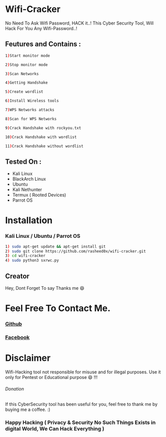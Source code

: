 # Wifi-Cracker


No Need To Ask Wifi Password, HACK it..! This Cyber Security Tool, Will Hack For You Any Wifi-Password..!



## Feutures and Contains :


```bash 
1)Start monitor mode

2)Stop monitor mode

3)Scan Networks   

4)Getting Handshake

5)Create wordlist

6)Install Wireless tools                  

7)WPS Networks attacks 

8)Scan for WPS Networks

9)Crack Handshake with rockyou.txt

10)Crack Handshake with wordlist

11)Crack Handshake without wordlist
```

## Tested On :

* Kali Linux
* BlackArch Linux
* Ubuntu
* Kali Nethunter
* Termux ( Rooted Devices)
* Parrot OS


# Installation


### Kali Linux / Ubuntu / Parrot OS

```bash
1) sudo apt-get update && apt-get install git
2) sudo git clone https://github.com/rasheed0x/wifi-cracker.git
3) cd wifi-cracker
4) sudo python3 sxrwc.py
```

## Creator
Hey, Dont Forget To say Thanks me :smile:
# Feel Free To Contact Me.
### <a href="https://www.github.com/rasheed0x/">Github</a>
### <a href="https://www.facebook.com/aalrasheedsiam" rel="nofollow">Facebook</a>
# Disclaimer 

Wifi-Hacking tool not responsible for misuse and for illegal purposes. Use it only for Pentest or Educational purpose :smile: !!!

###### Donation

If this CyberSecurity tool has been useful for you, feel free to thank me by buying me a coffee. :)
 
 
 
 
### Happy Hacking ( Privacy & Security No Such Things Exists in digital World, We Can Hack Everything )



